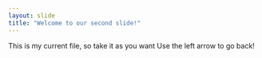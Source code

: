 ```yaml
---
layout: slide
title: "Welcome to our second slide!"
---
```

This is my current file, so take it as you want
Use the left arrow to go back!
